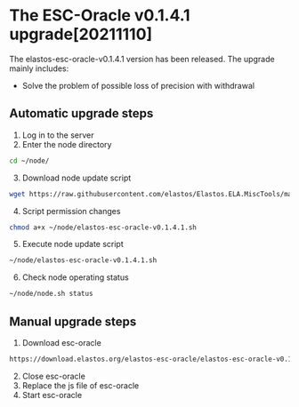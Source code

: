 # The ESC-Oracle v0.1.4.1 upgrade[20211110]

The elastos-esc-oracle-v0.1.4.1 version has been released. The upgrade mainly includes:
- Solve the problem of possible loss of precision with withdrawal 

## Automatic upgrade steps

1. Log in to the server
2. Enter the node directory

```bash
cd ~/node/
```

3. Download node update script

```bash
wget https://raw.githubusercontent.com/elastos/Elastos.ELA.MiscTools/master/upgrade/esc-oracle/elastos-esc-oracle-v0.1.4.1.sh
```

4. Script permission changes

```bash
chmod a+x ~/node/elastos-esc-oracle-v0.1.4.1.sh
```

5. Execute node update script

```bash
~/node/elastos-esc-oracle-v0.1.4.1.sh
```

6. Check node operating status

```bash
~/node/node.sh status
```

## Manual upgrade steps

1. Download esc-oracle

```bash
https://download.elastos.org/elastos-esc-oracle/elastos-esc-oracle-v0.1.4.1
```

2. Close esc-oracle
3. Replace the js file of esc-oracle
4. Start esc-oracle
